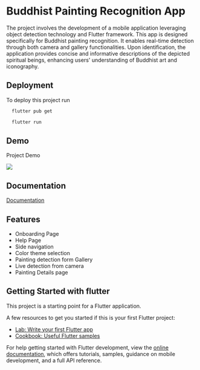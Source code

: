 
# Buddhist Painting Recognition App


The project involves the development of a mobile application leveraging object detection technology and Flutter framework. This app is designed specifically for Buddhist painting recognition. It enables real-time detection through both camera and gallery functionalities. Upon identification, the application provides concise and informative descriptions of the depicted spiritual beings, enhancing users' understanding of Buddhist art and iconography.


## Deployment

To deploy this project run

```bash
  flutter pub get
```
```bash
  flutter run
```

## Demo

Project Demo

![](https://github.com/TashiP1/Buddhist_painting_recognition_app/blob/main/BPainting.gif)

## Documentation

[Documentation](https://github.com/TashiP1/Buddhist_painting_recognition_app/blob/main/Buddhist_Final_Report.pdf)

## Features

- Onboarding Page
- Help Page
- Side navigation
- Color theme selection
- Painting detection form Gallery
- Live detection from camera
- Painting Details page

## Getting Started with flutter

This project is a starting point for a Flutter application.

A few resources to get you started if this is your first Flutter project:

- [Lab: Write your first Flutter app](https://docs.flutter.dev/get-started/codelab)
- [Cookbook: Useful Flutter samples](https://docs.flutter.dev/cookbook)

For help getting started with Flutter development, view the
[online documentation](https://docs.flutter.dev/), which offers tutorials,
samples, guidance on mobile development, and a full API reference.
